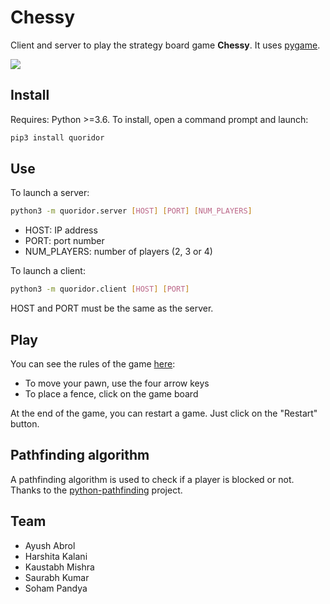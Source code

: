 # Chessy

Client and server to play the strategy board game **Chessy**. It uses [pygame](https://www.pygame.org/news).

![](https://github.com/Quentin18/Quoridor-Online/blob/master/img/capture.png)

## Install
Requires: Python >=3.6.
To install, open a command prompt and launch:
```bash
pip3 install quoridor
```

## Use
To launch a server:
```bash
python3 -m quoridor.server [HOST] [PORT] [NUM_PLAYERS]
```
- HOST: IP address
- PORT: port number
- NUM_PLAYERS: number of players (2, 3 or 4)

To launch a client:
```bash
python3 -m quoridor.client [HOST] [PORT]
```
HOST and PORT must be the same as the server.

## Play
You can see the rules of the game [here](https://en.wikipedia.org/wiki/Quoridor):
- To move your pawn, use the four arrow keys
- To place a fence, click on the game board

At the end of the game, you can restart a game. Just click on the "Restart" button.

## Pathfinding algorithm
A pathfinding algorithm is used to check if a player is blocked or not. Thanks to the [python-pathfinding](https://github.com/brean/python-pathfinding) project.

## Team
- Ayush Abrol 
- Harshita Kalani
- Kaustabh Mishra
- Saurabh Kumar
- Soham Pandya


